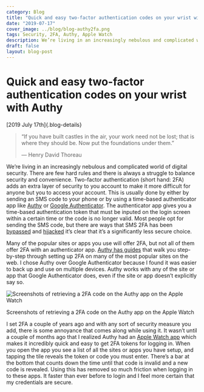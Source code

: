 ```yaml
---
category: Blog
title: "Quick and easy two-factor authentication codes on your wrist with Authy"
date: "2019-07-17"
cover_image: ../blog/blog-authy2fa.png
tags: Security, 2FA, Authy, Apple Watch
description: We’re living in an increasingly nebulous and complicated world of digital security. There are few hard rules and there is always a struggle to balance security and convenience. Two-factor authentication (short hand&#x3a; 2FA) adds...
draft: false
layout: blog-post
---
```

# Quick and easy two-factor authentication codes on your wrist with Authy

[2019 July 17th]{.blog-details}

> “If you have built castles in the air, your work need not be lost; that is where they should be. Now put the foundations under them.”
>
> ― Henry David Thoreau

We’re living in an increasingly nebulous and complicated world of digital security. There are few hard rules and there is always a struggle to balance security and convenience. Two-factor authentication (short hand: 2FA) adds an extra layer of security to you account to make it more difficult for anyone but you to access your account. This is usually done by either by sending an SMS code to your phone or by using a time-based authenticator app like [Authy](https://authy.com) or [Google Authenticator](https://www.google.com/landing/2step/). The authenticator app gives you a time-based authentication token that must be inputed on the login screen within a certain time or the code is no longer valid. Most people opt for sending the SMS code, but there are ways that SMS 2FA has been [bypassed](https://www.vice.com/en_us/article/bje3kw/how-hackers-bypass-gmail-two-factor-authentication-2fa-yahoo) and [hijacked](https://www.vice.com/en_us/article/vbqax3/hackers-sim-swapping-steal-phone-numbers-instagram-bitcoin) it’s clear that it’s a significantly less secure choice.

Many of the popular sites or apps you use will offer 2FA, but not all of them offer 2FA with an authenticator app. [Authy has guides](https://authy.com/guides/) that walk you step-by-step through setting up 2FA on many of the most popular sites on the web. I chose Authy over Google Authenticator because I found it was easier to back up and use on multiple devices. Authy works with any of the site or app that Google Authenticator does, even if the site or app doesn’t explicitly say so.

![Screenshots of retrieving a 2FA code on the Authy app on the Apple Watch](../blog/blog-authy2fa.png)
<figcaption>Screenshots of retrieving a 2FA code on the Authy app on the Apple Watch</figcaption>

I set 2FA a couple of years ago and with any sort of security measure you add, there is some annoyance that comes along while using it. It wasn’t until a couple of months ago that I realized Authy had an [Apple Watch app](https://apps.apple.com/us/app/authy/id494168017) which makes it incredibly quick and easy to get 2FA tokens for logging in. When you open the app you see a list of all the sites or apps you have setup, and tapping the tile reveals the token or code you must enter. There’s a bar at the bottom that counts down the time until that code is invalid and a new code is revealed. Using this has removed so much friction when logging in to these apps. It faster than ever before to login and I feel more certain that my credentials are secure.
